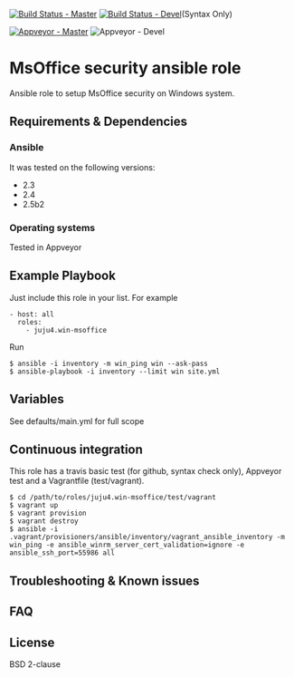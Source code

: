 [![Build Status - Master](https://travis-ci.org/juju4/ansible-win-msoffice.svg?branch=master)](https://travis-ci.org/juju4/ansible-win-msoffice)
[![Build Status - Devel](https://travis-ci.org/juju4/ansible-win-msoffice.svg?branch=devel)](https://travis-ci.org/juju4/ansible-win-msoffice/branches)(Syntax Only)

[![Appveyor - Master](https://ci.appveyor.com/api/projects/status/m0qj12g9niyr86yo?svg=true)](https://ci.appveyor.com/project/juju4/ansible-win-msoffice)
![Appveyor - Devel](https://ci.appveyor.com/api/projects/status/m0qj12g9niyr86yo/branch/devel?svg=true)

# MsOffice security ansible role

Ansible role to setup MsOffice security on Windows system.

## Requirements & Dependencies

### Ansible
It was tested on the following versions:
 * 2.3
 * 2.4
 * 2.5b2

### Operating systems

Tested in Appveyor

## Example Playbook

Just include this role in your list.
For example

```
- host: all
  roles:
    - juju4.win-msoffice
```

Run
```
$ ansible -i inventory -m win_ping win --ask-pass
$ ansible-playbook -i inventory --limit win site.yml
```

## Variables

See defaults/main.yml for full scope

## Continuous integration

This role has a travis basic test (for github, syntax check only), Appveyor test and a Vagrantfile (test/vagrant).

```
$ cd /path/to/roles/juju4.win-msoffice/test/vagrant
$ vagrant up
$ vagrant provision
$ vagrant destroy
$ ansible -i .vagrant/provisioners/ansible/inventory/vagrant_ansible_inventory -m win_ping -e ansible_winrm_server_cert_validation=ignore -e ansible_ssh_port=55986 all
```

## Troubleshooting & Known issues

## FAQ

## License

BSD 2-clause

